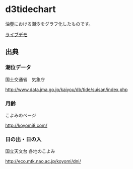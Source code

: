 # d3tidechart

油壺における潮汐をグラフ化したものです。

[ライブデモ](https://sites.google.com/site/d3tidedemo/home)


## 出典

### 潮位データ

国土交通省　気象庁

http://www.data.jma.go.jp/kaiyou/db/tide/suisan/index.php

### 月齢

こよみのページ

http://koyomi8.com/

### 日の出・日の入

国立天文台 各地のこよみ

http://eco.mtk.nao.ac.jp/koyomi/dni/

